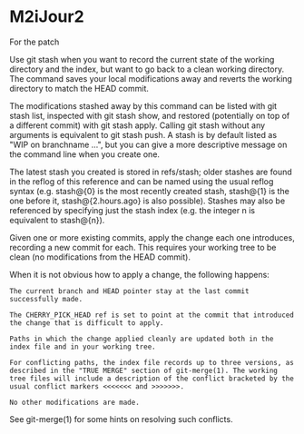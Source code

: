 # M2iJour2
For the patch

Use git stash when you want to record the current state of the working directory and the index, but want to go back to a clean working directory. The command saves your local modifications away and reverts the working directory to match the HEAD commit.

The modifications stashed away by this command can be listed with git stash list, inspected with git stash show, and restored (potentially on top of a different commit) with git stash apply. Calling git stash without any arguments is equivalent to git stash push. A stash is by default listed as "WIP on branchname …​", but you can give a more descriptive message on the command line when you create one.

The latest stash you created is stored in refs/stash; older stashes are found in the reflog of this reference and can be named using the usual reflog syntax (e.g. stash@{0} is the most recently created stash, stash@{1} is the one before it, stash@{2.hours.ago} is also possible). Stashes may also be referenced by specifying just the stash index (e.g. the integer n is equivalent to stash@{n}).

Given one or more existing commits, apply the change each one introduces, recording a new commit for each. This requires your working tree to be clean (no modifications from the HEAD commit).

When it is not obvious how to apply a change, the following happens:

    The current branch and HEAD pointer stay at the last commit successfully made.

    The CHERRY_PICK_HEAD ref is set to point at the commit that introduced the change that is difficult to apply.

    Paths in which the change applied cleanly are updated both in the index file and in your working tree.

    For conflicting paths, the index file records up to three versions, as described in the "TRUE MERGE" section of git-merge(1). The working tree files will include a description of the conflict bracketed by the usual conflict markers <<<<<<< and >>>>>>>.

    No other modifications are made.

See git-merge(1) for some hints on resolving such conflicts.
